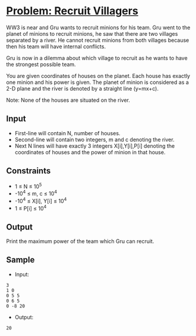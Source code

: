 # [Problem: Recruit Villagers](https://www.codechef.com/problems/VILLINE)

WW3 is near and Gru wants to recruit minions for his team. Gru went to the planet of minions to recruit minions, he saw that there are two villages separated by a river. He cannot recruit minions from both villages because then his team will have internal conflicts.

Gru is now in a dilemma about which village to recruit as he wants to have the strongest possible team.

You are given coordinates of houses on the planet. Each house has exactly one minion and his power is given. The planet of minion is considered as a 2-D plane and the river is denoted by a straight line (y=mx+c). 

Note: None of the houses are situated on the river. 

## Input

- First-line will contain N, number of houses.
- Second-line will contain two integers, m and c denoting the river.
- Next N lines will have exactly 3 integers X[i],Y[i],P[i] denoting the coordinates of houses and the power of minion in that house.


## Constraints

- 1 ≤ N ≤ 10<sup>5</sup>
- -10<sup>4</sup> ≤ m, c ≤ 10<sup>4</sup> 
- -10<sup>4</sup> ≤ X[i], Y[i] ≤ 10<sup>4</sup>
- 1 ≤ P[i] ≤ 10<sup>4</sup>

## Output

Print the maximum power of the team which Gru can recruit.

## Sample

- Input:
```
3
1 0
0 5 5
0 6 5
0 -8 20
```

- Output:
```
20
```
